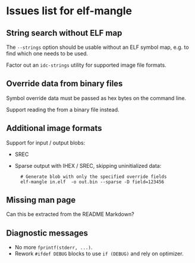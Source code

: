 
Issues list for elf-mangle
==========================

## String search without ELF map ##

The `--strings` option should be usable without an ELF symbol map,
e.g. to find which one needs to be used.

Factor out an `idc-strings` utility for supported image file formats.


## Override data from binary files ##

Symbol override data must be passed as hex bytes on the command line.

Support reading the from a binary file instead.


## Additional image formats ##

Support for input / output blobs:

* SREC
* Sparse output with IHEX / SREC, skipping uninitialized data:

		# Generate blob with only the specified override fields
		elf-mangle in.elf  -o out.bin --sparse -D field=123456


## Missing man page ##

Can this be extracted from the README Markdown?


## Diagnostic messages ##

* No more `fprintf(stderr, ...)`.
* Rework `#ifdef DEBUG` blocks to use `if (DEBUG)` and rely on
  optimizer.
